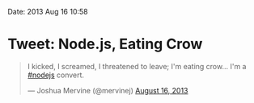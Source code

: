 Date: 2013 Aug 16 10:58

# Tweet: Node.js, Eating Crow

<blockquote class="twitter-tweet"><p>I kicked, I screamed, I threatened to leave; I&#39;m eating crow... I&#39;m a <a href="https://twitter.com/search?q=%23nodejs&amp;src=hash">#nodejs</a> convert.</p>&mdash; Joshua Mervine (@mervinej) <a href="https://twitter.com/mervinej/statuses/368428168840892416">August 16, 2013</a></blockquote>
<script async src="//platform.twitter.com/widgets.js" charset="utf-8"></script>
